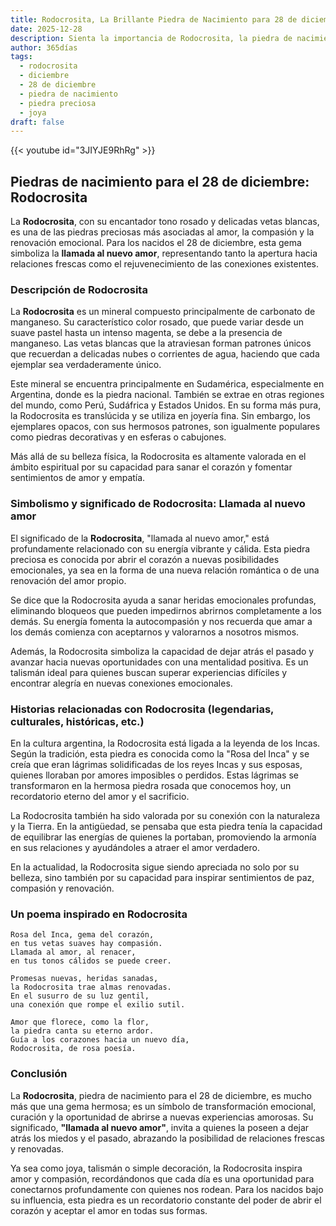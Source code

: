 ```yaml
---
title: Rodocrosita, La Brillante Piedra de Nacimiento para 28 de diciembre
date: 2025-12-28
description: Sienta la importancia de Rodocrosita, la piedra de nacimiento de 28 de diciembre que simboliza Llamada al nuevo amor. Deje que su belleza y significado iluminen su día.
author: 365días
tags:
  - rodocrosita
  - diciembre
  - 28 de diciembre
  - piedra de nacimiento
  - piedra preciosa
  - joya
draft: false
---
```


{{< youtube id="3JIYJE9RhRg" >}}

## Piedras de nacimiento para el 28 de diciembre: Rodocrosita

La **Rodocrosita**, con su encantador tono rosado y delicadas vetas blancas, es una de las piedras preciosas más asociadas al amor, la compasión y la renovación emocional. Para los nacidos el 28 de diciembre, esta gema simboliza la **llamada al nuevo amor**, representando tanto la apertura hacia relaciones frescas como el rejuvenecimiento de las conexiones existentes.

### Descripción de Rodocrosita

La **Rodocrosita** es un mineral compuesto principalmente de carbonato de manganeso. Su característico color rosado, que puede variar desde un suave pastel hasta un intenso magenta, se debe a la presencia de manganeso. Las vetas blancas que la atraviesan forman patrones únicos que recuerdan a delicadas nubes o corrientes de agua, haciendo que cada ejemplar sea verdaderamente único.

Este mineral se encuentra principalmente en Sudamérica, especialmente en Argentina, donde es la piedra nacional. También se extrae en otras regiones del mundo, como Perú, Sudáfrica y Estados Unidos. En su forma más pura, la Rodocrosita es translúcida y se utiliza en joyería fina. Sin embargo, los ejemplares opacos, con sus hermosos patrones, son igualmente populares como piedras decorativas y en esferas o cabujones.

Más allá de su belleza física, la Rodocrosita es altamente valorada en el ámbito espiritual por su capacidad para sanar el corazón y fomentar sentimientos de amor y empatía.

### Simbolismo y significado de Rodocrosita: Llamada al nuevo amor

El significado de la **Rodocrosita**, "llamada al nuevo amor," está profundamente relacionado con su energía vibrante y cálida. Esta piedra preciosa es conocida por abrir el corazón a nuevas posibilidades emocionales, ya sea en la forma de una nueva relación romántica o de una renovación del amor propio.

Se dice que la Rodocrosita ayuda a sanar heridas emocionales profundas, eliminando bloqueos que pueden impedirnos abrirnos completamente a los demás. Su energía fomenta la autocompasión y nos recuerda que amar a los demás comienza con aceptarnos y valorarnos a nosotros mismos.

Además, la Rodocrosita simboliza la capacidad de dejar atrás el pasado y avanzar hacia nuevas oportunidades con una mentalidad positiva. Es un talismán ideal para quienes buscan superar experiencias difíciles y encontrar alegría en nuevas conexiones emocionales.

### Historias relacionadas con Rodocrosita (legendarias, culturales, históricas, etc.)

En la cultura argentina, la Rodocrosita está ligada a la leyenda de los Incas. Según la tradición, esta piedra es conocida como la "Rosa del Inca" y se creía que eran lágrimas solidificadas de los reyes Incas y sus esposas, quienes lloraban por amores imposibles o perdidos. Estas lágrimas se transformaron en la hermosa piedra rosada que conocemos hoy, un recordatorio eterno del amor y el sacrificio.

La Rodocrosita también ha sido valorada por su conexión con la naturaleza y la Tierra. En la antigüedad, se pensaba que esta piedra tenía la capacidad de equilibrar las energías de quienes la portaban, promoviendo la armonía en sus relaciones y ayudándoles a atraer el amor verdadero.

En la actualidad, la Rodocrosita sigue siendo apreciada no solo por su belleza, sino también por su capacidad para inspirar sentimientos de paz, compasión y renovación.

### Un poema inspirado en Rodocrosita

```
Rosa del Inca, gema del corazón,  
en tus vetas suaves hay compasión.  
Llamada al amor, al renacer,  
en tus tonos cálidos se puede creer.  

Promesas nuevas, heridas sanadas,  
la Rodocrosita trae almas renovadas.  
En el susurro de su luz gentil,  
una conexión que rompe el exilio sutil.  

Amor que florece, como la flor,  
la piedra canta su eterno ardor.  
Guía a los corazones hacia un nuevo día,  
Rodocrosita, de rosa poesía.  
```

### Conclusión

La **Rodocrosita**, piedra de nacimiento para el 28 de diciembre, es mucho más que una gema hermosa; es un símbolo de transformación emocional, curación y la oportunidad de abrirse a nuevas experiencias amorosas. Su significado, **"llamada al nuevo amor"**, invita a quienes la poseen a dejar atrás los miedos y el pasado, abrazando la posibilidad de relaciones frescas y renovadas.

Ya sea como joya, talismán o simple decoración, la Rodocrosita inspira amor y compasión, recordándonos que cada día es una oportunidad para conectarnos profundamente con quienes nos rodean. Para los nacidos bajo su influencia, esta piedra es un recordatorio constante del poder de abrir el corazón y aceptar el amor en todas sus formas.